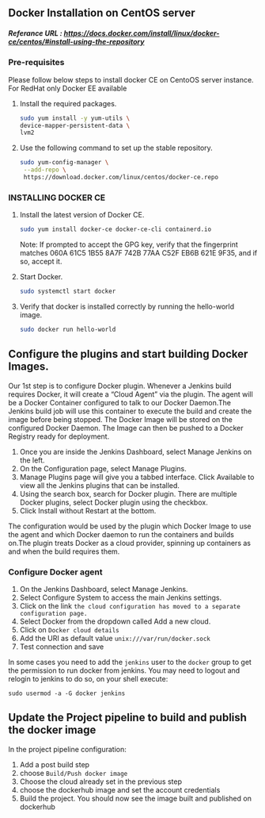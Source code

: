 ## Docker Installation on CentOS server
##### Referance URL : https://docs.docker.com/install/linux/docker-ce/centos/#install-using-the-repository
### Pre-requisites

Please follow below steps to install docker CE on CentoOS server instance. For RedHat only Docker EE available

1. Install the required packages.

   ```sh
   sudo yum install -y yum-utils \
   device-mapper-persistent-data \
   lvm2
   ```

1. Use the following command to set up the stable repository.

   ```sh
   sudo yum-config-manager \
    --add-repo \
    https://download.docker.com/linux/centos/docker-ce.repo
   ```

### INSTALLING DOCKER CE

1. Install the latest version of Docker CE.
   ```sh
   sudo yum install docker-ce docker-ce-cli containerd.io
   ```

   Note: If prompted to accept the GPG key, verify that the fingerprint matches
060A 61C5 1B55 8A7F 742B 77AA C52F EB6B 621E 9F35, and if so, accept it.

1. Start Docker.
   ```sh
   sudo systemctl start docker
   ```

1. Verify that docker is installed correctly by running the hello-world image.
   ```sh
   sudo docker run hello-world
   ```

## Configure the plugins and start building Docker Images.
Our 1st step is to configure Docker plugin. Whenever a Jenkins build requires Docker, it will create a “Cloud Agent” via the plugin. The agent will be a Docker Container configured to talk to our Docker Daemon.The Jenkins build job will use this container to execute the build and create the image before being stopped. The Docker Image will be stored on the configured Docker Daemon. The Image can then be pushed to a Docker Registry ready for deployment.
1. Once you are inside the Jenkins Dashboard, select Manage Jenkins on the left.
1. On the Configuration page, select Manage Plugins.
1. Manage Plugins page will give you a tabbed interface. Click Available to view all the Jenkins plugins that can be installed.
1. Using the search box, search for Docker plugin. There are multiple Docker plugins, select Docker plugin using the checkbox.
1. Click Install without Restart at the bottom.

The configuration would be used by the plugin which Docker Image to use the agent and which Docker daemon to run the containers and builds on.The plugin treats Docker as a cloud provider, spinning up containers as and when the build requires them.
### Configure Docker agent
1. On the Jenkins Dashboard, select Manage Jenkins.
1. Select Configure System to access the main Jenkins settings.
1. Click on the link `the cloud configuration has moved to a separate configuration page.`
1. Select Docker from the dropdown called Add a new cloud.
1. Click on `Docker cloud details`
1. Add the URI as default value `unix:///var/run/docker.sock`
1. Test connection and save

In some cases you need to add the `jenkins` user to the `docker` group to get the permission to run docker from jenkins. You may need to logout and relogin to jenkins
to do so, on your shell execute:
```
sudo usermod -a -G docker jenkins
```

## Update the Project pipeline to build and publish the docker image

In the project pipeline configuration:

1. Add a post build step
1. choose `Build/Push docker image`
1. Choose the cloud already set in the previous step
1. choose the dockerhub image and set the account credentials
1. Build the project.
You should now see the image built and published on dockerhub
